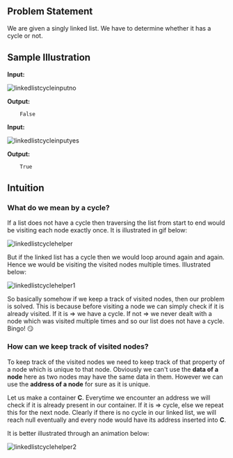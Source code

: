 ## Problem Statement

We are given a singly linked list. We have to determine whether it has a cycle or not.

## Sample Illustration

__Input:__

![linkedlistcycleinputno](https://user-images.githubusercontent.com/22399995/37087100-51d48b32-221f-11e8-841f-d53864e10e70.jpg)

__Output:__ 
  
        False 


__Input:__ 

![linkedlistcycleinputyes](https://user-images.githubusercontent.com/22399995/37087122-6491b524-221f-11e8-9629-77ea555cde77.jpg)

__Output:__ 
  
        True
        
## Intuition

### What do we mean by a cycle?

If a list does not have a cycle then traversing the list from start to end would be visiting each node exactly once. It is illustrated in gif below:

![linkedlistcyclehelper](https://user-images.githubusercontent.com/22399995/37089070-6295b18e-2225-11e8-8344-117beee31873.gif)

But if the linked list has a cycle then we would loop around again and again. Hence we would be visiting the visited nodes multiple times. Illustrated below:

![linkedlistcyclehelper1](https://user-images.githubusercontent.com/22399995/37090290-c3cdbd08-2229-11e8-82ba-dea3ec0502b9.gif)

So basically somehow if we keep a track of visited nodes, then our problem is solved. This is because before visiting a node we can simply check if it is already visited. If it is => we have a cycle. If not => we never dealt with a node which was visited multiple times and so our list does not have a cycle. Bingo! :smirk:

### How can we keep track of visited nodes?
To keep track of the visited nodes we need to keep track of that property of a node which is unique to that node. Obviously we can't use the __data of a node__ here as two nodes may have the same data in them. However we can use the __address of a node__ for sure as it is unique.

Let us make a container __C__. Everytime we encounter an address we will check if it is already present in our container. If it is => cycle, else we repeat this for the next node. Clearly if there is no cycle in our linked list, we will reach null eventually and every node would have its address inserted into __C__.

It is better illustrated through an animation below:

![linkedlistcyclehelper2](https://user-images.githubusercontent.com/22399995/37115970-c346cb06-2272-11e8-806a-7afc33765382.gif)



 
